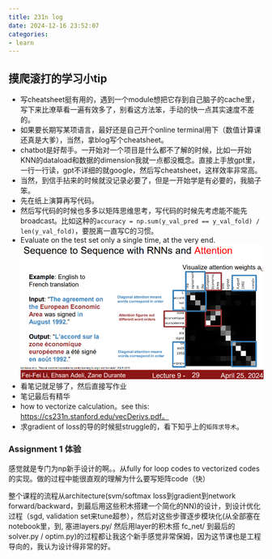 ```yaml
---
title: 231n log 
date: 2024-12-16 23:52:07
categories: 
- learn 
---
```


## 摸爬滚打的学习小tip
* 写cheatsheet挺有用的，遇到一个module想把它存到自己脑子的cache里，写下来比潦草看一遍有效多了，别看这方法笨，手动的快一点其实速度不差的。
* 如果要长期写某项语言，最好还是自己开个online terminal用下（数值计算课还真是大爹），当然，拿blog写个cheatsheet。 
* chatbot是好帮手。一开始对一个项目是什么都不了解的时候，比如一开始KNN的dataload和数据的dimension我就一点都没概念。直接上手放gpt里，一行一行读，gpt不详细的就google，然后写cheatsheet，这样效率非常高。
* 当然，到信手拈来的时候就没记录必要了，但是一开始学是有必要的，我脑子笨。
* 先在纸上演算再写代码。
* 然后写代码的时候也多多以矩阵思维思考，写代码的时候先考虑能不能先broadcast。比如这种的`accuracy = np.sum(y_val_pred == y_val_fold) / len(y_val_fold)`，要脱离一直写C的习惯。
* Evaluate on the test set only a single time, at the very end.
![alt text](image.png)
* 看笔记就足够了，然后直接写作业
* 笔记最后有精华
* how to vectorize calculation。see this: https://cs231n.stanford.edu/vecDerivs.pdf。
* 求gradient of loss的导的时候挺struggle的，看下知乎上的`矩阵求导术`。

### Assignment 1 体验
感觉就是专门为np新手设计的啊。。从fully for loop codes to vectorized codes的实现。做的过程中能很直观的理解为什么要写矩阵code（快）

整个课程的流程从architecture(svm/softmax loss到gradient到network forward/backward，到最后用这些积木搭建一个简化的NN)的设计，到设计优化过程（sgd, validation set来tune超参），然后对这些步骤逐步模块化(从全部塞在notebook里，到, 塞进layers.py/ 然后用layer的积木搭 fc_net/ 到最后的solver.py / optim.py)的过程都让我这个新手感觉非常保姆，因为这节课也是工程导向的，我认为设计得非常的好。

